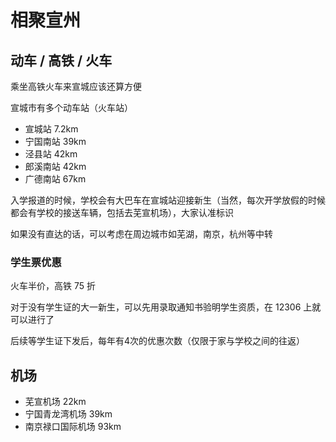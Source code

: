 # 相聚宣州

## 动车 / 高铁 / 火车

乘坐高铁火车来宣城应该还算方便

宣城市有多个动车站（火车站）

- 宣城站 7.2km
- 宁国南站 39km
- 泾县站 42km
- 郎溪南站 42km
- 广德南站 67km

入学报道的时候，学校会有大巴车在宣城站迎接新生（当然，每次开学放假的时候都会有学校的接送车辆，包括去芜宣机场），大家认准标识

如果没有直达的话，可以考虑在周边城市如芜湖，南京，杭州等中转

### 学生票优惠

火车半价，高铁 75 折

对于没有学生证的大一新生，可以先用录取通知书验明学生资质，在 12306 上就可以进行了

后续等学生证下发后，每年有4次的优惠次数（仅限于家与学校之间的往返）

## 机场

- 芜宣机场 22km
- 宁国青龙湾机场 39km
- 南京禄口国际机场 93km
